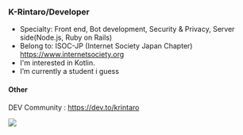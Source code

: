 ### K-Rintaro/Developer 

- Specialty: Front end, Bot development, Security & Privacy, Server side(Node.js, Ruby on Rails)
- Belong to: ISOC-JP (Internet Society Japan Chapter) https://www.internetsociety.org
- I'm interested in Kotlin.
- I’m currently a student i guess

#### Other 
DEV Community : https://dev.to/krintaro

<img src="https://github-readme-stats.vercel.app/api/top-langs/?username=K-Rintaro&layout=compact">

